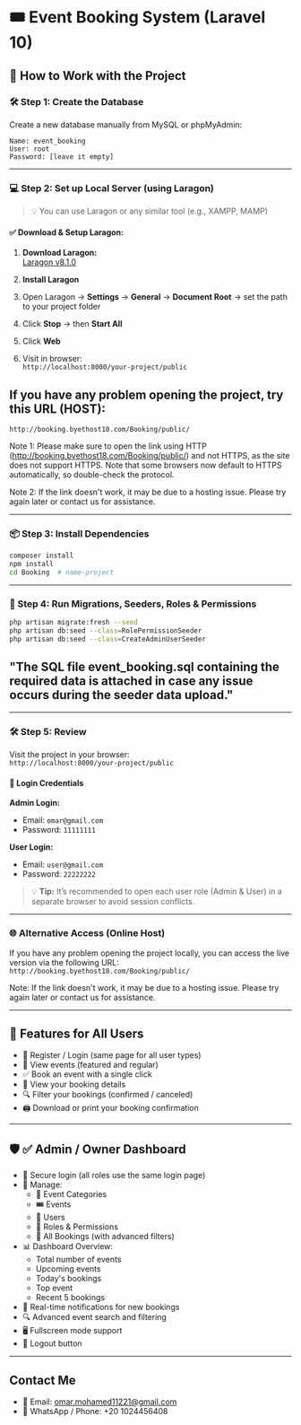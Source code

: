 # 🎟️ Event Booking System (Laravel 10)

## 🚀 How to Work with the Project

### 🛠️ Step 1: Create the Database

Create a new database manually from MySQL or phpMyAdmin:

```
Name: event_booking
User: root
Password: [leave it empty]
```

---

### 💻 Step 2: Set up Local Server (using Laragon)

> 💡 You can use Laragon or any similar tool (e.g., XAMPP, MAMP)

#### ✅ Download & Setup Laragon:

1. **Download Laragon:**  
   [Laragon v8.1.0](https://github.com/leokhoa/laragon/releases/download/8.1.0/laragon-wamp.exe)

2. **Install Laragon**

3. Open Laragon → **Settings** → **General** → **Document Root** → set the path to your project folder

4. Click **Stop** → then **Start All**

5. Click **Web**

6. Visit in browser:  
   `http://localhost:8000/your-project/public`

## If you have any problem opening the project, try this URL (HOST):

`http://booking.byethost18.com/Booking/public/`

Note 1: Please make sure to open the link using HTTP (http://booking.byethost18.com/Booking/public/) and not HTTPS, as the site does not support HTTPS. Note that some browsers now default to HTTPS automatically, so double-check the protocol.

Note 2: If the link doesn't work, it may be due to a hosting issue. Please try again later or contact us for assistance.

---

### 📦 Step 3: Install Dependencies

```bash
composer install
npm install
cd Booking  # name-project 
```

---

### 🧱 Step 4: Run Migrations, Seeders, Roles & Permissions

```bash
php artisan migrate:fresh --seed
php artisan db:seed --class=RolePermissionSeeder
php artisan db:seed --class=CreateAdminUserSeeder
```

## "The SQL file event_booking.sql containing the required data is attached in case any issue occurs during the seeder data upload."

---

### 🛠️ Step 5: Review

Visit the project in your browser:  
`http://localhost:8000/your-project/public`

#### 🔐 Login Credentials

**Admin Login:**

-   Email: `omar@gmail.com`
-   Password: `11111111`

**User Login:**

-   Email: `user@gmail.com`
-   Password: `22222222`

> 💡 **Tip:** It’s recommended to open each user role (Admin & User) in a separate browser to avoid session conflicts.

---

### 🌐 Alternative Access (Online Host)

If you have any problem opening the project locally, you can access the live version via the following URL:  
`http://booking.byethost18.com/Booking/public/`

Note: If the link doesn't work, it may be due to a hosting issue. Please try again later or contact us for assistance.

---

## 👥 Features for All Users

-   🔐 Register / Login (same page for all user types)
-   🌟 View events (featured and regular)
-   ✅ Book an event with a single click
-   📄 View your booking details
-   🔍 Filter your bookings (confirmed / canceled)
-   🖨️ Download or print your booking confirmation

---

## 🛡️ ✅ Admin / Owner Dashboard

-   🔐 Secure login (all roles use the same login page)
-   🧩 Manage:
    -   🎯 Event Categories
    -   🎟 Events
    -   👥 Users
    -   🔐 Roles & Permissions
    -   📑 All Bookings (with advanced filters)
-   📊 Dashboard Overview:
    -   Total number of events
    -   Upcoming events
    -   Today's bookings
    -   Top event
    -   Recent 5 bookings
-   🔔 Real-time notifications for new bookings
-   🔍 Advanced event search and filtering
-   🖥️ Fullscreen mode support
-   🚪 Logout button

---

## Contact Me

-   📧 Email: omar.mohamed11221@gmail.com
-   📱 WhatsApp / Phone: +20 1024456408

